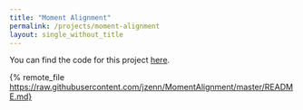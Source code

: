 ```yaml
---
title: "Moment Alignment"
permalink: /projects/moment-alignment
layout: single_without_title
---
```


You can find the code for this project [here](https://github.com/jzenn/MomentAlignment).

{% remote_file https://raw.githubusercontent.com/jzenn/MomentAlignment/master/README.md}